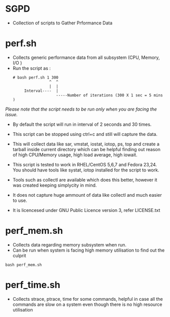 # SGPD
- Collection of scripts to Gather Prformance Data

# perf.sh
- Collects generic performance data from all subsystem (CPU, Memory, I/O )
- Run the script as :
  ~~~
  # bash perf.sh 1 300
                  ^  ^
                  |  |
       Interval----  |
                     -----Number of iterations (300 X 1 sec = 5 mins )
  ~~~
*Please note that the script needs to be run only when you are facing the issue.*

- By default the script will run in interval of 2 seconds and 30 times.

- This script can be stopped using ctrl+c and still will capture the data.

- This will collect data like sar, vmstat, iostat, iotop, ps, top and create a tarball inside current directory which can be helpful finding out reason of high CPU/Memory usage, high load average, high iowait.

- This script is tested to work in RHEL/CentOS 5,6,7 and Fedora 23,24. You should have tools like systat, iotop installed for the script to work.

- Tools such as collectl are available which does this better, however it was created keeping simplycity in mind.

- It does not capture huge ammount of data like collectl and much easier to use.

- It is licencesed under GNU Public Licence version 3, refer LICENSE.txt

# perf_mem.sh
- Collects data regarding memory subsystem when run.
- Can be run when system is facing high memory utilisation to find out the culprit
~~~
bash perf_mem.sh
~~~

# perf_time.sh
- Collects strace, ptrace, time for some commands, helpful in case all the commands are slow on a system even though there is no high resource utilisation
